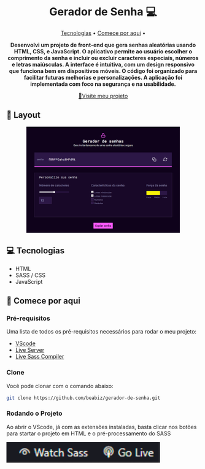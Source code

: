 <h1 align="center" style="font-weight: bold;">Gerador de Senha 💻</h1>

<p align="center">
 <a href="#tech">Tecnologias</a> • 
 <a href="#started">Comece por aqui</a> • 
</p>

<p align="center">
    <b>Desenvolvi um projeto de front-end que gera senhas aleatórias usando HTML, CSS, e JavaScript. O aplicativo permite ao usuário escolher o comprimento da senha e incluir ou excluir caracteres especiais, números e letras maiúsculas. A interface é intuitiva, com um design responsivo que funciona bem em dispositivos móveis. O código foi organizado para facilitar futuras melhorias e personalizações. A aplicação foi implementada com foco na segurança e na usabilidade.</b>
</p>

<p align="center">
     <a href="https://beabiz.github.io/gerador-de-senha">📱Visite meu projeto</a>
</p>

<h2 id="layout">🎨 Layout</h2>

<p align="center">
    <img src="assets/img/layout.PNG" alt="Image Example" width="400px">
</p>

<h2 id="technologies">💻 Tecnologias </h2>

- HTML
- SASS / CSS
- JavaScript

<h2 id="started">🚀 Comece por aqui </h2>

<h3>Pré-requisitos</h3>

Uma lista de todos os pré-requisitos necessários para rodar o meu projeto:

- [VScode](https://code.visualstudio.com/)
- [Live Server](https://marketplace.visualstudio.com/items?itemName=ritwickdey.LiveServer)
- [Live Sass Compiler](https://marketplace.visualstudio.com/items?itemName=glenn2223.live-sass)


<h3>Clone</h3>

Você pode clonar com o comando abaixo: 
```bash
git clone https://github.com/beabiz/gerador-de-senha.git
```

<h3>Rodando o Projeto</h3>

Ao abrir o VScode, já com as extensões instaladas, basta clicar nos botões para startar o projeto em HTML e o pré-processamento do SASS

<img src="assets/img/documentation.png" alt="Image Example" width="400px">
